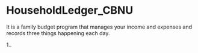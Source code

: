 # HouseholdLedger_CBNU
It is a family budget program that manages your income and expenses and records three things happening each day.

1..


